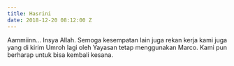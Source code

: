 ```yaml
---
title: Hasrini
date: 2018-12-20 08:12:00 Z
---
```


Aammiinn... Insya Allah. Semoga kesempatan lain juga rekan kerja kami juga yang di kirim Umroh lagi oleh Yayasan tetap menggunakan Marco. Kami pun berharap untuk bisa kembali kesana.